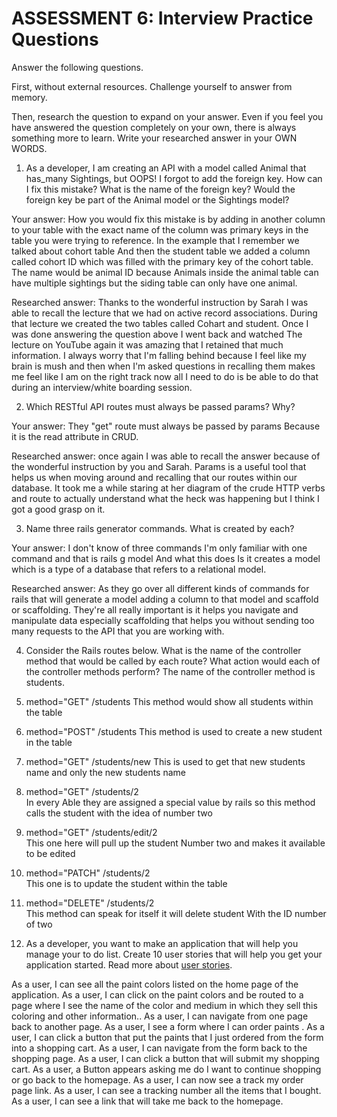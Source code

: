 # ASSESSMENT 6: Interview Practice Questions
Answer the following questions.

First, without external resources. Challenge yourself to answer from memory.

Then, research the question to expand on your answer. Even if you feel you have answered the question completely on your own, there is always something more to learn. Write your researched answer in your OWN WORDS.

1. As a developer, I am creating an API with a model called Animal that has_many Sightings, but OOPS! I forgot to add the foreign key. How can I fix this mistake? What is the name of the foreign key? Would the foreign key be part of the Animal model or the Sightings model?

  Your answer: How you would fix this mistake is by adding in another column to your table with the exact name of the column was primary keys in the table you were trying to reference. In the example that I remember we talked about cohort table And then the student table we added a column called cohort ID which was filled with the primary key of the cohort table. The name would be animal ID because Animals inside the animal table can have multiple sightings but the siding table can only have one animal.

  Researched answer: Thanks to the wonderful instruction by Sarah I was able to recall the lecture that we had on active record associations. During that lecture we created the two tables called Cohart and student. Once I was done answering the question above I went back and watched The lecture on YouTube again it was amazing that I retained that much information. I always worry that I'm falling behind because I feel like my brain is mush and then when I'm asked questions in recalling them makes me feel like I am on the right track now all I need to do is be able to do that during an interview/white boarding session.



2. Which RESTful API routes must always be passed params? Why?

  Your answer: They "get" route must always be passed by params Because it is the read attribute in CRUD.

  Researched answer: once again I was able to recall the answer because of the wonderful instruction by you and Sarah. Params is a useful tool that helps us when moving around and recalling that our routes within our database. It took me a while staring at her diagram of the crude HTTP verbs and route to actually understand what the heck was happening but I think I got a good grasp on it.



3. Name three rails generator commands. What is created by each?

  Your answer: I don't know of three commands I'm only familiar with one command and that is rails g model And what this does Is it creates a model which is a type of a database that refers to a relational model.

  Researched answer: As they go over all different kinds of commands for rails that will generate a model adding a column to that model and scaffold or scaffolding. They're all really important is it helps you navigate and manipulate data especially scaffolding that helps you without sending too many requests to the API that you are working with.



4. Consider the Rails routes below. What is the name of the controller method that would be called by each route? What action would each of the controller methods perform? 
The name of the controller method is students.

1. method="GET"    /students 
 This method would show all students within the table         

2. method="POST"   /students 
 This method is used to create a new student in the table

3. method="GET"    /students/new
This is used to get that new students name and only the new students name

4. method="GET"    /students/2  
In every Able they are assigned a special value by rails so this method calls the student with the idea of number two

5. method="GET"    /students/edit/2   
This one here will pull up the student Number two and makes it available to be edited

6. method="PATCH"  /students/2   
This one is to update the student within the table   

7. method="DELETE" /students/2  
This method can speak for itself it will delete student With the ID number of two    



5. As a developer, you want to make an application that will help you manage your to do list. Create 10 user stories that will help you get your application started. Read more about [user stories](https://www.atlassian.com/agile/project-management/user-stories).

As a user, I can see all the paint colors listed on the home page of the application.
As a user, I can click on the paint colors and be routed to a page where I see the name of the color and medium in which they sell this coloring and other information..
As a user, I can navigate from one page back to another page.
As a user, I see a form where I can order paints .
As a user, I can click a button that put the paints that I just ordered from the form into a shopping cart.
As a user, I can navigate from the form back to the shopping page.
As a user, I can click a button that will submit my shopping cart.
As a user, a Button appears asking me do I want to continue shopping or go back to the homepage.
As a user, I can now see a track my order page link.
As a user, I can see a tracking number all the items that I bought.
As a user, I can see a link that will take me back to the homepage.
